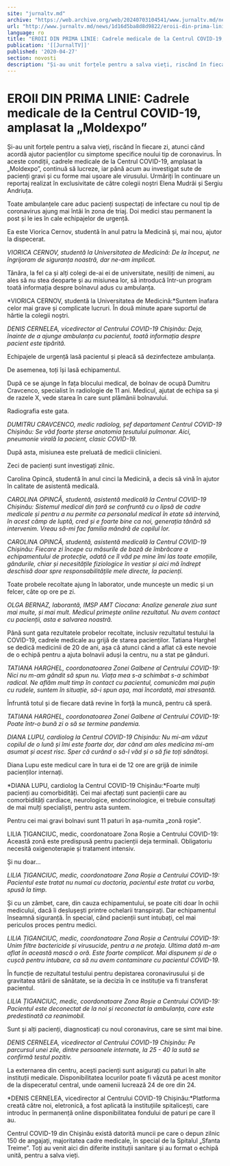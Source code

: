```yaml
---
site: "jurnaltv.md"
archive: "https://web.archive.org/web/20240703104541/www.jurnaltv.md/news/1d16d5ba8d8d9822/eroii-din-prima-linie-cadrele-medicale-de-la-centrul-covid-19-amplasat-la-moldexpo.html?fbclid=IwAR1ja6fhtbLDTJmkmSlu8zbYegOuETW3vcEaQmQoO1P-"
url: "http://www.jurnaltv.md/news/1d16d5ba8d8d9822/eroii-din-prima-linie-cadrele-medicale-de-la-centrul-covid-19-amplasat-la-moldexpo.html"
language: ro
title: "EROII DIN PRIMA LINIE: Cadrele medicale de la Centrul COVID-19, amplasat la „Moldexpo”"
publication: '[[JurnalTV]]'
published: '2020-04-27'
section: novosti
description: "Și-au unit forțele pentru a salva vieți, riscând în fiecare zi, atunci când acordă ajutor pacienților cu simptome specifice noului tip de coronavirus. În aceste condiții, cadrele medicale de la Centrul COVID-19, amplasat la „Moldexpo”, continuă să lucreze, iar până acum au investigat sute de pacienți gravi și cu forme mai ușoare ale virusului. Urmăriți în continuare un reportaj realizat în exclusivitate de către colegii noștri Elena Mudrâi și Sergiu Andriuța."
---
```


# EROII DIN PRIMA LINIE: Cadrele medicale de la Centrul COVID-19, amplasat la „Moldexpo”

Și-au unit forțele pentru a salva vieți, riscând în fiecare zi, atunci când acordă ajutor pacienților cu simptome specifice noului tip de coronavirus. În aceste condiții, cadrele medicale de la Centrul COVID-19, amplasat la „Moldexpo”, continuă să lucreze, iar până acum au investigat sute de pacienți gravi și cu forme mai ușoare ale virusului. Urmăriți în continuare un reportaj realizat în exclusivitate de către colegii noștri Elena Mudrâi și Sergiu Andriuța.

Toate ambulanțele care aduc pacienți suspectați de infectare cu noul tip de coronavirus ajung mai întâi în zona de triaj. Doi medici stau permanent la post și le ies în cale echipajelor de urgență.

Ea este Viorica Cernov, studentă în anul patru la Medicină și, mai nou, ajutor la dispecerat.

*VIORICA CERNOV, studentă la Universitatea de Medicină: De la început, ne îngrijoram de siguranța noastră, dar ne-am implicat.*

Tânăra, la fel ca și alți colegi de-ai ei de universitate, nesiliți de nimeni, au ales să nu stea deoparte și au misiunea lor, să introducă într-un program toată informația despre bolnavul adus cu ambulanța.

*VIORICA CERNOV, studentă la Universitatea de Medicină:*Suntem înafara celor mai grave și complicate lucruri. În două minute apare suportul de hârtie la colegii noștri.

*DENIS CERNELEA, vicedirector al Centrului COVID-19 Chișinău: Deja, înainte de a ajunge ambulanța cu pacientul, toată informația despre pacient este tipărită.*

Echipajele de urgență lasă pacientul și pleacă să dezinfecteze ambulanța.

De asemenea, toți își lasă echipamentul.

După ce se ajunge în fața blocului medical, de bolnav de ocupă Dumitru Cravcenco, specialist în radiologie de 11 ani. Medicul, ajutat de echipa sa și de razele X, vede starea în care sunt plămânii bolnavului.

Radiografia este gata.

*DUMITRU CRAVCENCO, medic radiolog, șef departament Centrul COVID-19 Chișinău: Se văd foarte șterse anatomia țesutului pulmonar. Aici, pneumonie virală la pacient, clasic COVID-19.*

După asta, misiunea este preluată de medicii clinicieni.

Zeci de pacienți sunt investigați zilnic.

Carolina Opincă, studentă în anul cinci la Medicină, a decis să vină în ajutor în calitate de asistentă medicală.

*CAROLINA OPINCĂ, studentă, asistentă medicală la Centrul COVID-19 Chișinău: Sistemul medical din țară se confruntă cu o lipsă de cadre medicale și pentru a nu permite ca personalul medical în etate să intervină, în acest câmp de luptă, cred și e foarte bine ca noi, generația tânără să intervenim. Vreau să-mi fac familia mândră de copilul lor.*

*CAROLINA OPINCĂ, studentă, asistentă medicală la Centrul COVID-19 Chișinău: Fiecare zi începe cu măsurile de bază de îmbrăcare a echipamentului de protecție, odată ce îl văd pe mine îmi las toate emoțiile, gândurile, chiar și necesitățile fiziologice în vestiar și aici mă îndrept deschisă doar spre responsabilitățile mele directe, la pacienți.*

Toate probele recoltate ajung în laborator, unde muncește un medic și un felcer, câte op ore pe zi.

*OLGA BERNAZ, laborantă, IMSP AMT Ciocana: Analize generale ziua sunt mai multe, și mai mult. Medicul primește online rezultatul. Nu avem contact cu pacienții, asta e salvarea noastră.*

Până sunt gata rezultatele probelor recoltate, inclusiv rezultatul testului la COVID-19, cadrele medicale au grijă de starea pacienților. Tatiana Harghel se dedică medicinii de 20 de ani, așa că atunci când a aflat că este nevoie de o echipă pentru a ajuta bolnavii aduși la centru, nu a stat pe gânduri.

*TATIANA HARGHEL, coordonatoarea Zonei Galbene al Centrului COVID-19: Nici nu m-am gândit să spun nu.  Viața mea s-a schimbat s-a schimbat radical. Ne aflăm mult timp în contact cu pacientul, comunicăm mai puțin cu rudele, suntem în situație, să-i spun așa, mai încordată, mai stresantă.*

Înfruntă totul și de fiecare dată revine în forță la muncă, pentru că speră.

*TATIANA HARGHEL, coordonatoarea Zonei Galbene al Centrului COVID-19: Poate într-o bună zi o să se termine pandemia.*

*DIANA LUPU, cardiolog la Centrul COVID-19 Chișinău: Nu mi-am văzut copilul de o lună și îmi este foarte dor, dar când am ales medicina mi-am asumat și acest risc. Sper că curând o să-l văd și o să fie toți sănătoși.*

Diana Lupu este medicul care în tura ei de 12 ore are grijă de inimile pacienților internați.

*DIANA LUPU, cardiolog la Centrul COVID-19 Chișinău:*Foarte mulți pacienți au comorbidități. Cei mai afectați sunt pacienții care au comorbidități cardiace, neurologice, endocrinologice, ei trebuie consultați de mai mulți specialiști, pentru asta suntem.

Pentru cei mai gravi bolnavi sunt 11 paturi în așa-numita „zonă roșie”.

LILIA ȚIGANCIUC, medic, coordonatoare Zona Roșie a Centrului COVID-19: Această zonă este predispusă pentru pacienții deja terminali. Obligatoriu necesită oxigenoterapie și tratament intensiv.

Și nu doar...

*LILIA ȚIGANCIUC, medic, coordonatoare Zona Roșie a Centrului COVID-19: Pacientul este tratat nu numai cu doctoria, pacientul este tratat cu vorba, spusă la timp.*

Și cu un zâmbet, care, din cauza echipamentului, se poate citi doar în ochii medicului, dacă îi deslușești printre ochelarii transpirați. Dar echipamentul înseamnă siguranță. În special, când pacienții sunt intubați, cel mai periculos proces pentru medici.

*LILIA ȚIGANCIUC, medic, coordonatoare Zona Roșie a Centrului COVID-19: Unim filtre bactericide și virusucide, pentru a ne proteja. Ultima dată m-am aflat în această mască o oră. Este foarte complicat. Mai dispunem și de o cușcă pentru intubare, ca să nu avem contaminare cu pacientul COVID-19.*

În funcție de rezultatul testului pentru depistarea coronavirusului și de gravitatea stării de sănătate, se ia decizia în ce instituție va fi transferat pacientul.

*LILIA ȚIGANCIUC, medic, coordonatoare Zona Roșie a Centrului COVID-19: Pacientul este deconectat de la noi și reconectat la ambulanța, care este predestinată ca reanimobil.*

Sunt și alți pacienți, diagnosticați cu noul coronavirus, care se simt mai bine.

*DENIS CERNELEA, vicedirector al Centrului COVID-19 Chișinău: Pe parcursul unei zile, dintre persoanele internate, la 25 - 40 la sută se confirmă testul pozitiv.*

La externarea din centru, acești pacienți sunt asigurați cu paturi în alte instituții medicale. Disponibilitatea locurilor poate fi văzută pe acest monitor de la dispeceratul central, unde oamenii lucrează 24 de ore din 24.

*DENIS CERNELEA, vicedirector al Centrului COVID-19 Chișinău:*Platforma creată către noi, eletronică, a fost aplicată la instituțiile spitalicești, care introduc în permanență online disponibilitatea fondului de paturi pe care îl au.

Centrul COVID-19 din Chișinău există datorită muncii pe care o depun zilnic 150 de angajați, majoritatea cadre medicale, în special de la Spitalul „Sfanta Treime”. Toți au venit aici din diferite instituții sanitare și au format o echipă unită, pentru a salva vieți.